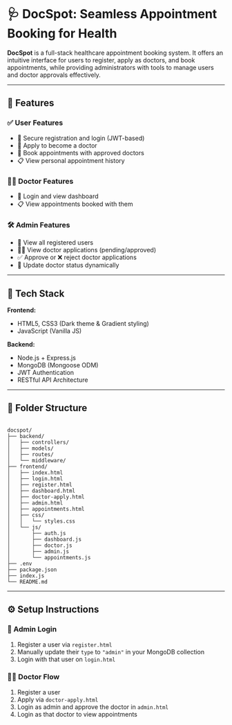 # 🩺 DocSpot: Seamless Appointment Booking for Health

**DocSpot** is a full-stack healthcare appointment booking system. It offers an intuitive interface for users to register, apply as doctors, and book appointments, while providing administrators with tools to manage users and doctor approvals effectively.

---

## 🚀 Features

### ✅ User Features
- 🔐 Secure registration and login (JWT-based)
- 📝 Apply to become a doctor
- 📅 Book appointments with approved doctors
- 📋 View personal appointment history

### 👨‍⚕️ Doctor Features
- 🔐 Login and view dashboard
- 📋 View appointments booked with them

### 🛠️ Admin Features
- 👥 View all registered users
- 🧑‍⚕️ View doctor applications (pending/approved)
- ✅ Approve or ❌ reject doctor applications
- 🔄 Update doctor status dynamically

---

## 🧱 Tech Stack

**Frontend:**
- HTML5, CSS3 (Dark theme & Gradient styling)
- JavaScript (Vanilla JS)

**Backend:**
- Node.js + Express.js
- MongoDB (Mongoose ODM)
- JWT Authentication
- RESTful API Architecture

---

## 📂 Folder Structure

```

docspot/
├── backend/
│   ├── controllers/
│   ├── models/
│   ├── routes/
│   └── middleware/
├── frontend/
│   ├── index.html
│   ├── login.html
│   ├── register.html
│   ├── dashboard.html
│   ├── doctor-apply.html
│   ├── admin.html
│   ├── appointments.html
│   ├── css/
│   │   └── styles.css
│   └── js/
│       ├── auth.js
│       ├── dashboard.js
│       ├── doctor.js
│       ├── admin.js
│       └── appointments.js
├── .env
├── package.json
├── index.js
└── README.md

````

---

## ⚙️ Setup Instructions


### 🔐 Admin Login

1. Register a user via `register.html`
2. Manually update their `type` to `"admin"` in your MongoDB collection
3. Login with that user on `login.html`

### 👨‍⚕️ Doctor Flow

1. Register a user
2. Apply via `doctor-apply.html`
3. Login as admin and approve the doctor in `admin.html`
4. Login as that doctor to view appointments
